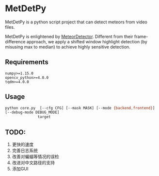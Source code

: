 # MetDetPy

MetDetPy is a python script project that can detect meteors from video files.

MetDetPy is enlightened by [MeteorDetector](https://github.com/uzanka/MeteorDetector). Different from their frame-difference approach, we apply a shifted window highlight detection (by misusing max to median) to achieve highly sensitive detection.

## Requirements

    numpy>=1.15.0
    opencv_python>=4.0.0
    tqdm>=4.0.0

## Usage

```sh
python core.py  [--cfg CFG] [--mask MASK] [--mode {backend,frontend}]
[--debug-mode DEBUG_MODE]
               target
```




## TODO:

 1. 更快的速度
 2. 完善日志系统
 3. 改善对蝙蝠等情况的误检
 4. 改进对中文路径的支持
 5. 添加GUI